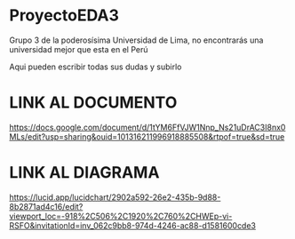 # ProyectoEDA3
Grupo 3 de la poderosísima Universidad de Lima, no encontrarás una universidad mejor que esta en el Perú

Aqui pueden escribir todas sus dudas y subirlo

# LINK AL DOCUMENTO
https://docs.google.com/document/d/1tYM6FfVJW1Nnp_Ns21uDrAC3I8nx0MLs/edit?usp=sharing&ouid=101316211996918885508&rtpof=true&sd=true

# LINK AL DIAGRAMA
https://lucid.app/lucidchart/2902a592-26e2-435b-9d88-8b2871ad4c16/edit?viewport_loc=-918%2C506%2C1920%2C760%2CHWEp-vi-RSFO&invitationId=inv_062c9bb8-974d-4246-ac88-d1581600cde3 